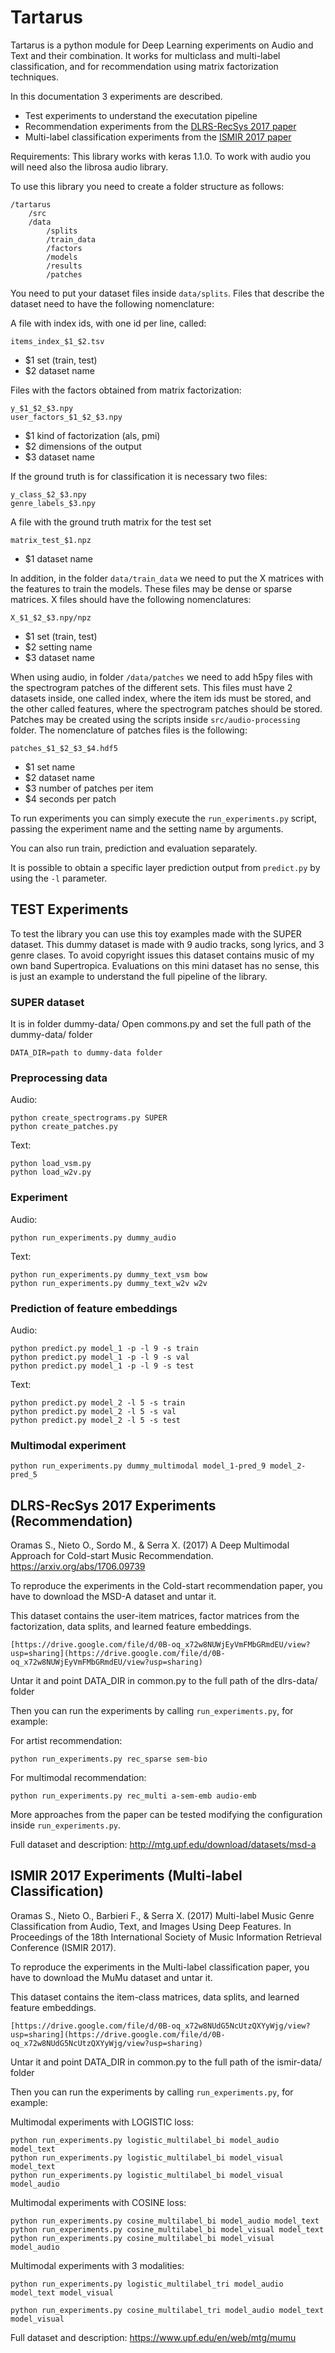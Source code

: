 # Tartarus

Tartarus is a python module for Deep Learning experiments on Audio and Text and their combination. It works for multiclass and multi-label classification, and for recommendation using matrix factorization techniques.

In this documentation 3 experiments are described.

* Test experiments to understand the executation pipeline
* Recommendation experiments from the [DLRS-RecSys 2017 paper](http://mtg.upf.edu/node/3804)
* Multi-label classification experiments from the [ISMIR 2017 paper](http://mtg.upf.edu/node/3803)

Requirements: 
This library works with keras 1.1.0.
To work with audio you will need also the librosa audio library.

To use this library you need to create a folder structure as follows:

    /tartarus
        /src
        /data
            /splits
            /train_data
            /factors
            /models
            /results
            /patches

You need to put your dataset files inside `data/splits`. Files that describe the dataset need to have the following nomenclature:

A file with index ids, with one id per line, called:

    items_index_$1_$2.tsv

- $1 set (train, test)
- $2 dataset name

Files with the factors obtained from matrix factorization:

    y_$1_$2_$3.npy
    user_factors_$1_$2_$3.npy

- $1 kind of factorization (als, pmi)
- $2 dimensions of the output
- $3 dataset name

If the ground truth is for classification it is necessary two files:

    y_class_$2_$3.npy
    genre_labels_$3.npy

A file with the ground truth matrix for the test set

    matrix_test_$1.npz

- $1 dataset name

In addition, in the folder `data/train_data` we need to put the X matrices with the features to train the models. 
These files may be dense or sparse matrices. X files should have the following nomenclatures:

    X_$1_$2_$3.npy/npz

- $1 set (train, test)
- $2 setting name
- $3 dataset name

When using audio, in folder `/data/patches` we need to add h5py files with the spectrogram patches of the different sets. 
This files must have 2 datasets inside, one called index, where the item ids must be stored, and the other called features, where the spectrogram patches should be stored. 
Patches may be created using the scripts inside `src/audio-processing` folder. 
The nomenclature of patches files is the following:

    patches_$1_$2_$3_$4.hdf5

- $1 set name
- $2 dataset name
- $3 number of patches per item
- $4 seconds per patch

To run experiments you can simply execute the `run_experiments.py` script, passing the experiment name and the setting name by arguments.

You can also run train, prediction and evaluation separately.

It is possible to obtain a specific layer prediction output from `predict.py` by using the `-l` parameter.

## TEST Experiments

To test the library you can use this toy examples made with the SUPER dataset. This dummy dataset is made with 9 audio tracks, song lyrics, and 3 genre clases. To avoid copyright issues this dataset contains music of my own band Supertropica. Evaluations on this mini dataset has no sense, this is just an example to understand the full pipeline of the library.

### SUPER dataset

It is in folder dummy-data/
Open commons.py and set the full path of the dummy-data/ folder

	DATA_DIR=path to dummy-data folder

### Preprocessing data

Audio:

	python create_spectrograms.py SUPER
	python create_patches.py

Text:

	python load_vsm.py
	python load_w2v.py

### Experiment

Audio:

	python run_experiments.py dummy_audio

Text:

	python run_experiments.py dummy_text_vsm bow
	python run_experiments.py dummy_text_w2v w2v

### Prediction of feature embeddings

Audio: 

	python predict.py model_1 -p -l 9 -s train
	python predict.py model_1 -p -l 9 -s val
	python predict.py model_1 -p -l 9 -s test

Text: 

	python predict.py model_2 -l 5 -s train
	python predict.py model_2 -l 5 -s val
	python predict.py model_2 -l 5 -s test


### Multimodal experiment

	python run_experiments.py dummy_multimodal model_1-pred_9 model_2-pred_5


## DLRS-RecSys 2017 Experiments (Recommendation)

Oramas S., Nieto O., Sordo M., & Serra X. (2017) A Deep Multimodal Approach for Cold-start Music Recommendation. https://arxiv.org/abs/1706.09739

To reproduce the experiments in the Cold-start recommendation paper, you have to download the MSD-A dataset and untar it.

This dataset contains the user-item matrices, factor matrices from the factorization, data splits, and learned feature embeddings.

    [https://drive.google.com/file/d/0B-oq_x72w8NUWjEyVmFMbGRmdEU/view?usp=sharing](https://drive.google.com/file/d/0B-oq_x72w8NUWjEyVmFMbGRmdEU/view?usp=sharing)

Untar it and point DATA_DIR in common.py to the full path of the dlrs-data/ folder

Then you can run the experiments by calling `run_experiments.py`, for example:

For artist recommendation:

    python run_experiments.py rec_sparse sem-bio

For multimodal recommendation:

    python run_experiments.py rec_multi a-sem-emb audio-emb

More approaches from the paper can be tested modifying the configuration inside `run_experiments.py`.

Full dataset and description: 
	http://mtg.upf.edu/download/datasets/msd-a

## ISMIR 2017 Experiments (Multi-label Classification)

Oramas S., Nieto O., Barbieri F., & Serra X. (2017) Multi-label Music Genre Classification from Audio, Text, and Images Using Deep Features. In Proceedings of the 18th International Society of Music Information Retrieval Conference (ISMIR 2017).

To reproduce the experiments in the Multi-label classification paper, you have to download the MuMu dataset and untar it.

This dataset contains the item-class matrices, data splits, and learned feature embeddings.

    [https://drive.google.com/file/d/0B-oq_x72w8NUdG5NcUtzQXYyWjg/view?usp=sharing](https://drive.google.com/file/d/0B-oq_x72w8NUdG5NcUtzQXYyWjg/view?usp=sharing)

Untar it and point DATA_DIR in common.py to the full path of the ismir-data/ folder

Then you can run the experiments by calling `run_experiments.py`, for example:


Multimodal experiments with LOGISTIC loss:

	python run_experiments.py logistic_multilabel_bi model_audio model_text
	python run_experiments.py logistic_multilabel_bi model_visual model_text
	python run_experiments.py logistic_multilabel_bi model_visual model_audio

Multimodal experiments with COSINE loss:

	python run_experiments.py cosine_multilabel_bi model_audio model_text
	python run_experiments.py cosine_multilabel_bi model_visual model_text
	python run_experiments.py cosine_multilabel_bi model_visual model_audio

Multimodal experiments with 3 modalities:

	python run_experiments.py logistic_multilabel_tri model_audio model_text model_visual

	python run_experiments.py cosine_multilabel_tri model_audio model_text model_visual

Full dataset and description: 
	https://www.upf.edu/en/web/mtg/mumu
